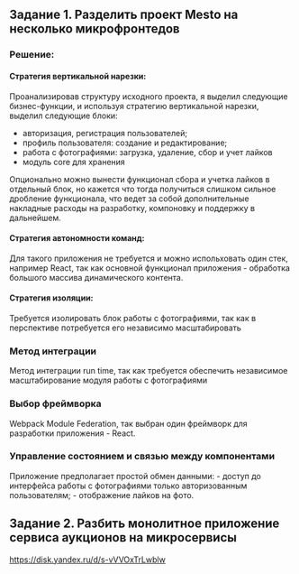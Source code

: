 ## Задание 1. Разделить проект Mesto на несколько микрофронтедов
 
### Решение:

#### Стратегия вертикальной нарезки:

Проанализировав структуру исходного проекта, я выделил следующие бизнес-функции, и используя стратегию вертикальной нарезки, выделил следующие блоки:

- авторизация, регистрация пользователей;
- профиль пользователя: создание и редактирование;
- работа с фотографиями: загрузка, удаление, сбор и учет лайков
- модуль core для хранения 

Опционально можно вынести функционал сбора и учетка лайков в отдельный блок, но кажется что тогда получиться слишком сильное дробление функционала, что ведет за собой дополнительные накладные расходы на разработку, компоновку и поддержку в дальнейшем.

#### Стратегия автономности команд:

Для такого приложения не требуется и можно испольховать один стек, например React, так как основной функционал приложения - обработка большого массива динамического контента.

#### Стратегия изоляции:

Требуется изолировать блок работы с фотографиями, так как в перспективе потребуется его независимо масштабировать

### Метод интеграции

Метод интеграции run time, так как требуется обеспечить независимое масштабирование модуля работы с фотографиями

### Выбор фреймворка

Webpack Module Federation, так выбран один фреймворк для разработки приложения - React.

### Управление состоянием и связью между компонентами

Приложение предполагает простой обмен данными:
    - доступ до интерфейса работы с фотографиями только авторизованным пользователям;
    - отображение лайков на фото.


## Задание 2. Разбить монолитное приложение сервиса аукционов на микросервисы
https://disk.yandex.ru/d/s-vVVOxTrLwblw
